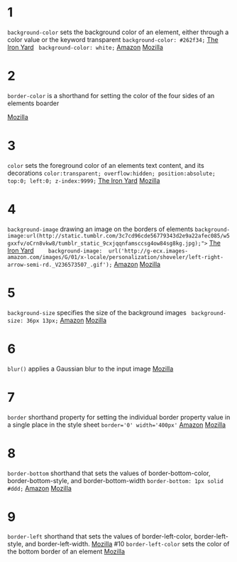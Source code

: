 # 1
```background-color```
  sets the background color of an element, either through a color value or the keyword transparent
  ```background-color: #262f34;```
[The Iron Yard](http://orlando.theironyard.com/)
``` background-color: white;```
[Amazon](http://www.amazon.com)
[Mozilla](https://developer.mozilla.org/en-US/docs/Web/CSS/border)
# 2
```border-color```
  is a shorthand for setting the color of the four sides of an elements boarder

[Mozilla](https://developer.mozilla.org/en-US/docs/Web/CSS/border)
# 3
```color```
  sets the foreground color of an elements text content, and its decorations
```color:transparent; overflow:hidden; position:absolute; top:0; left:0; z-index:9999;```
[The Iron Yard](http://orlando.theironyard.com/)
[Mozilla](https://developer.mozilla.org/en-US/docs/Web/CSS/border)
# 4
```background-image```
  drawing an image on the borders of elements  ```background-image:url(http://static.tumblr.com/3c7cd96cde56779343d2e9a22afec085/w5gxxfv/oCrn8vkw8/tumblr_static_9cxjqqnfamsccsg4ow84sg8kg.jpg);">```
[The Iron Yard](http://orlando.theironyard.com/)
```    background-image:  url('http://g-ecx.images-amazon.com/images/G/01/x-locale/personalization/shoveler/left-right-arrow-semi-rd._V236573507_.gif');```
[Amazon](http://www.amazon.com)
[Mozilla](https://developer.mozilla.org/en-US/docs/Web/CSS/border)
# 5
```background-size```
  specifies the size of the background images
``` background-size: 36px 13px;```
[Amazon](http://www.amazon.com)
[Mozilla](https://developer.mozilla.org/en-US/docs/Web/CSS/border)
# 6
```blur()```
  applies a Gaussian blur to the input image
[Mozilla](https://developer.mozilla.org/en-US/docs/Web/CSS/border)
# 7
```border```
  shorthand property for setting the individual border property value in a single place in the style sheet
```border='0' width='400px'```
[Amazon](http://www.amazon.com)
[Mozilla](https://developer.mozilla.org/en-US/docs/Web/CSS/border)
# 8
```border-bottom```
  shorthand that sets the values of border-bottom-color, border-bottom-style, and border-bottom-width
```border-bottom: 1px solid #ddd;```
[Amazon](http://www.amazon.com)
[Mozilla](https://developer.mozilla.org/en-US/docs/Web/CSS/border)
# 9
```border-left```
  shorthand that sets the values of border-left-color, border-left-style, and border-left-width.
[Mozilla](https://developer.mozilla.org/en-US/docs/Web/CSS/border)
#10
```border-left-color```
  sets the color of the bottom border of an element
[Mozilla](https://developer.mozilla.org/en-US/docs/Web/CSS/border)
